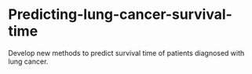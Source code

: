 # Predicting-lung-cancer-survival-time
Develop new methods to predict survival time of patients diagnosed with lung cancer.
